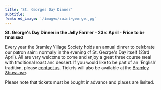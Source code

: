 ```yaml
---
title: 'St. Georges Day Dinner'
subtitle: 
featured_image: '/images/saint-george.jpg'
---
```


**St. George's Day Dinner in the Jolly Farmer - 23rd April - Price to be finalised**

Every year the Bramley Village Society holds an annual dinner to celebrate our patron saint; normally in the evening of St. George's Day itself (23rd April).  All are very welcome to come and enjoy a great three course meal with traditional roast and dessert.  If you would like to be part of an 'English' tradition, please [contact us](/contact).  Tickets will also be available at the  [Bramley Showcase](/event/showcase).

Please note that tickets must be bought in advance and places are limited.

